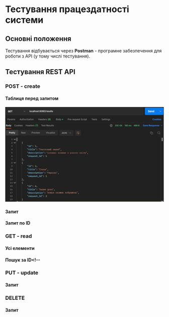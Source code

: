 # Тестування працездатності системи

## Основні положення

Тестування відбувається через **Postman** - програмне забезпечення для роботи з API (у тому числі тестування).

## Тестування REST API

### POST - create
#### Таблиця перед запитом
![alt text](./post.png)

#### Запит

#### Запит по ID


### GET - read

#### Усі елементи

#### Пошук за ID<!-- 


### PUT - update

#### Запит


### DELETE

#### Запит
